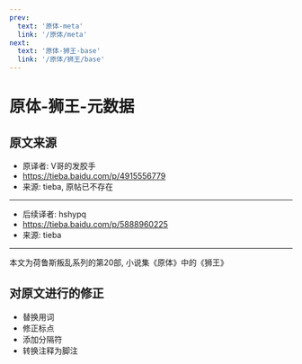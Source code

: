 ```yaml
---
prev:
  text: '原体-meta'
  link: '/原体/meta'
next:
  text: '原体-狮王-base'
  link: '/原体/狮王/base'
---
```


# 原体-狮王-元数据

## 原文来源

+ 原译者: V哥的发胶手
+ <https://tieba.baidu.com/p/4915556779>
+ 来源: tieba, 原帖已不存在

--------

+ 后续译者: hshypq
+ <https://tieba.baidu.com/p/5888960225>
+ 来源: tieba

--------

本文为荷鲁斯叛乱系列的第20部, 小说集《原体》中的《狮王》

## 对原文进行的修正

+ 替换用词
+ 修正标点
+ 添加分隔符
+ 转换注释为脚注
